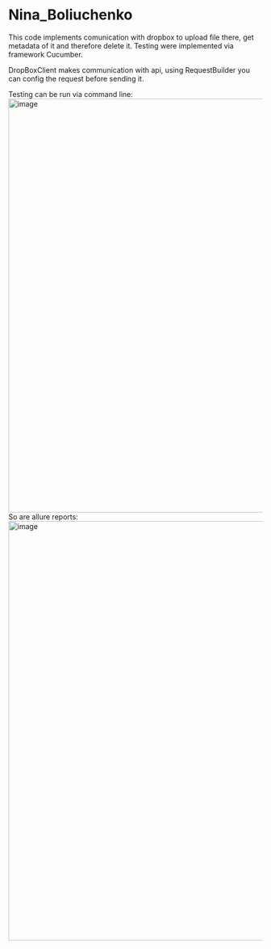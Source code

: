# Nina_Boliuchenko
This code implements comunication with dropbox to upload file there, get metadata of it and therefore delete it. Testing were implemented via framework Cucumber.

DropBoxClient makes communication with api, using RequestBuilder you can config the request before sending it.

Testing can be run via command line: 
<img width="820" alt="image" src="https://github.com/Nino106/Nina_-Boliuchenko/assets/98800606/a41d72a8-c46a-46a2-92d4-e73ae54459ac">
So are allure reports: 
<img width="831" alt="image" src="https://github.com/Nino106/Nina_-Boliuchenko/assets/98800606/cf439702-001c-4321-ab91-730a18a5f6d0">
